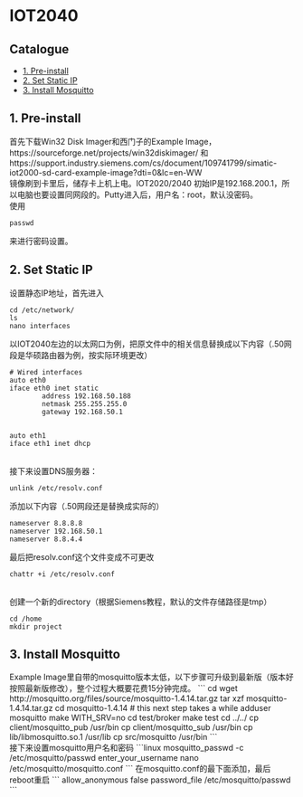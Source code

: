 # IOT2040
## **Catalogue**
* [1. Pre-install](#1)
* [2. Set Static IP](#2)
* [3. Install Mosquitto](#3)


<h2 id="1">1. Pre-install</h2>
首先下载Win32 Disk Imager和西门子的Example Image，https://sourceforge.net/projects/win32diskimager/ 和 https://support.industry.siemens.com/cs/document/109741799/simatic-iot2000-sd-card-example-image?dti=0&lc=en-WW <br>
镜像刷到卡里后，储存卡上机上电。IOT2020/2040 初始IP是192.168.200.1，所以电脑也要设置同网段的。Putty进入后，用户名：root，默认没密码。<br>
使用

```
passwd
```
来进行密码设置。

<h2 id="2">2. Set Static IP</h2>
设置静态IP地址，首先进入

```linux
cd /etc/network/
ls
nano interfaces
```
以IOT2040左边的以太网口为例，把原文件中的相关信息替换成以下内容（.50网段是华硕路由器为例，按实际环境更改）
```linux
# Wired interfaces
auto eth0
iface eth0 inet static
        address 192.168.50.188
        netmask 255.255.255.0
        gateway 192.168.50.1


auto eth1
iface eth1 inet dhcp
```
<br>接下来设置DNS服务器：
```linux
unlink /etc/resolv.conf
```
添加以下内容（.50网段还是替换成实际的）
```linux
nameserver 8.8.8.8
nameserver 192.168.50.1
nameserver 8.8.4.4
```
最后把resolv.conf这个文件变成不可更改
```linux
chattr +i /etc/resolv.conf
```
<br>创建一个新的directory（根据Siemens教程，默认的文件存储路径是tmp）
```linux
cd /home
mkdir project
```

<h2 id="3">3. Install Mosquitto</h2>
Example Image里自带的mosquitto版本太低，以下步骤可升级到最新版（版本好按照最新版修改），整个过程大概要花费15分钟完成。
```
cd
wget http://mosquitto.org/files/source/mosquitto-1.4.14.tar.gz
tar xzf mosquitto-1.4.14.tar.gz
cd mosquitto-1.4.14
# this next step takes a while
adduser mosquitto 
make WITH_SRV=no
cd test/broker
make test
cd ../../
cp client/mosquitto_pub /usr/bin
cp client/mosquitto_sub /usr/bin
cp lib/libmosquitto.so.1 /usr/lib
cp src/mosquitto /usr/bin
```
<br>接下来设置mosquitto用户名和密码
```linux
mosquitto_passwd -c /etc/mosquitto/passwd enter_your_username
nano /etc/mosquitto/mosquitto.conf
```
在mosquitto.conf的最下面添加，最后reboot重启
```
allow_anonymous false
password_file /etc/mosquitto/passwd
```
